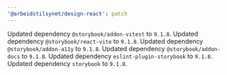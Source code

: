 ```yaml
---
'@arbeidstilsynet/design-react': patch
---
```


Updated dependency `@storybook/addon-vitest` to `9.1.8`.
Updated dependency `@storybook/react-vite` to `9.1.8`.
Updated dependency `@storybook/addon-a11y` to `9.1.8`.
Updated dependency `@storybook/addon-docs` to `9.1.8`.
Updated dependency `eslint-plugin-storybook` to `9.1.8`.
Updated dependency `storybook` to `9.1.8`.
